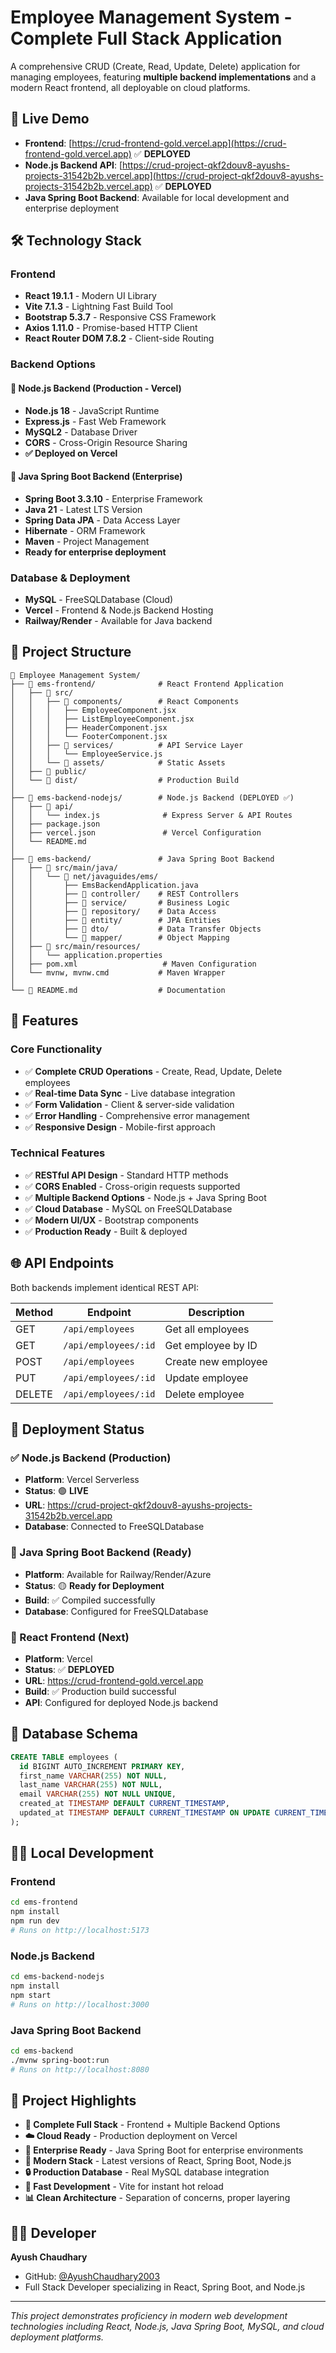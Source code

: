 # Employee Management System - Complete Full Stack Application

A comprehensive CRUD (Create, Read, Update, Delete) application for managing employees, featuring **multiple backend implementations** and a modern React frontend, all deployable on cloud platforms.

## 🚀 Live Demo

- **Frontend**: [https://crud-frontend-gold.vercel.app](https://crud-frontend-gold.vercel.app) ✅ **DEPLOYED**
- **Node.js Backend API**: [https://crud-project-qkf2douv8-ayushs-projects-31542b2b.vercel.app](https://crud-project-qkf2douv8-ayushs-projects-31542b2b.vercel.app) ✅ **DEPLOYED**
- **Java Spring Boot Backend**: Available for local development and enterprise deployment

## 🛠️ Technology Stack

### Frontend
- **React 19.1.1** - Modern UI Library
- **Vite 7.1.3** - Lightning Fast Build Tool
- **Bootstrap 5.3.7** - Responsive CSS Framework
- **Axios 1.11.0** - Promise-based HTTP Client
- **React Router DOM 7.8.2** - Client-side Routing

### Backend Options

#### 🔵 Node.js Backend (Production - Vercel)
- **Node.js 18** - JavaScript Runtime
- **Express.js** - Fast Web Framework
- **MySQL2** - Database Driver
- **CORS** - Cross-Origin Resource Sharing
- **✅ Deployed on Vercel**

#### 🔴 Java Spring Boot Backend (Enterprise)
- **Spring Boot 3.3.10** - Enterprise Framework
- **Java 21** - Latest LTS Version
- **Spring Data JPA** - Data Access Layer
- **Hibernate** - ORM Framework
- **Maven** - Project Management
- **Ready for enterprise deployment**

### Database & Deployment
- **MySQL** - FreeSQLDatabase (Cloud)
- **Vercel** - Frontend & Node.js Backend Hosting
- **Railway/Render** - Available for Java backend

## 📁 Project Structure

```
📁 Employee Management System/
├── 📁 ems-frontend/              # React Frontend Application
│   ├── 📁 src/
│   │   ├── 📁 components/        # React Components
│   │   │   ├── EmployeeComponent.jsx
│   │   │   ├── ListEmployeeComponent.jsx
│   │   │   ├── HeaderComponent.jsx
│   │   │   └── FooterComponent.jsx
│   │   ├── 📁 services/          # API Service Layer
│   │   │   └── EmployeeService.js
│   │   └── 📁 assets/            # Static Assets
│   ├── 📁 public/
│   └── 📁 dist/                  # Production Build
│
├── 📁 ems-backend-nodejs/        # Node.js Backend (DEPLOYED ✅)
│   ├── 📁 api/
│   │   └── index.js              # Express Server & API Routes
│   ├── package.json
│   ├── vercel.json               # Vercel Configuration
│   └── README.md
│
├── 📁 ems-backend/               # Java Spring Boot Backend
│   ├── 📁 src/main/java/
│   │   └── 📁 net/javaguides/ems/
│   │       ├── EmsBackendApplication.java
│   │       ├── 📁 controller/    # REST Controllers
│   │       ├── 📁 service/       # Business Logic
│   │       ├── 📁 repository/    # Data Access
│   │       ├── 📁 entity/        # JPA Entities
│   │       ├── 📁 dto/           # Data Transfer Objects
│   │       └── 📁 mapper/        # Object Mapping
│   ├── 📁 src/main/resources/
│   │   └── application.properties
│   ├── pom.xml                   # Maven Configuration
│   └── mvnw, mvnw.cmd           # Maven Wrapper
│
└── 📄 README.md                  # Documentation
```

## 🔧 Features

### Core Functionality
- ✅ **Complete CRUD Operations** - Create, Read, Update, Delete employees
- ✅ **Real-time Data Sync** - Live database integration
- ✅ **Form Validation** - Client & server-side validation
- ✅ **Error Handling** - Comprehensive error management
- ✅ **Responsive Design** - Mobile-first approach

### Technical Features
- ✅ **RESTful API Design** - Standard HTTP methods
- ✅ **CORS Enabled** - Cross-origin requests supported
- ✅ **Multiple Backend Options** - Node.js + Java Spring Boot
- ✅ **Cloud Database** - MySQL on FreeSQLDatabase
- ✅ **Modern UI/UX** - Bootstrap components
- ✅ **Production Ready** - Built & deployed

## 🌐 API Endpoints

Both backends implement identical REST API:

| Method | Endpoint | Description |
|--------|----------|-------------|
| GET | `/api/employees` | Get all employees |
| GET | `/api/employees/:id` | Get employee by ID |
| POST | `/api/employees` | Create new employee |
| PUT | `/api/employees/:id` | Update employee |
| DELETE | `/api/employees/:id` | Delete employee |

## 🚀 Deployment Status

### ✅ Node.js Backend (Production)
- **Platform**: Vercel Serverless
- **Status**: 🟢 **LIVE**
- **URL**: https://crud-project-qkf2douv8-ayushs-projects-31542b2b.vercel.app
- **Database**: Connected to FreeSQLDatabase

### 🔄 Java Spring Boot Backend (Ready)
- **Platform**: Available for Railway/Render/Azure
- **Status**: 🟡 **Ready for Deployment**
- **Build**: ✅ Compiled successfully
- **Database**: Configured for FreeSQLDatabase

### 🔄 React Frontend (Next)
- **Platform**: Vercel
- **Status**: ✅ **DEPLOYED**
- **URL**: https://crud-frontend-gold.vercel.app
- **Build**: ✅ Production build successful
- **API**: Configured for deployed Node.js backend

## 💾 Database Schema

```sql
CREATE TABLE employees (
  id BIGINT AUTO_INCREMENT PRIMARY KEY,
  first_name VARCHAR(255) NOT NULL,
  last_name VARCHAR(255) NOT NULL,
  email VARCHAR(255) NOT NULL UNIQUE,
  created_at TIMESTAMP DEFAULT CURRENT_TIMESTAMP,
  updated_at TIMESTAMP DEFAULT CURRENT_TIMESTAMP ON UPDATE CURRENT_TIMESTAMP
);
```

## 🏃‍♂️ Local Development

### Frontend
```bash
cd ems-frontend
npm install
npm run dev
# Runs on http://localhost:5173
```

### Node.js Backend
```bash
cd ems-backend-nodejs
npm install
npm start
# Runs on http://localhost:3000
```

### Java Spring Boot Backend
```bash
cd ems-backend
./mvnw spring-boot:run
# Runs on http://localhost:8080
```

## 🌟 Project Highlights

- **🎯 Complete Full Stack** - Frontend + Multiple Backend Options
- **☁️ Cloud Ready** - Production deployment on Vercel
- **🏢 Enterprise Ready** - Java Spring Boot for enterprise environments  
- **📱 Modern Stack** - Latest versions of React, Spring Boot, Node.js
- **🔒 Production Database** - Real MySQL database integration
- **🚀 Fast Development** - Vite for instant hot reload
- **📊 Clean Architecture** - Separation of concerns, proper layering

## 👨‍💻 Developer

**Ayush Chaudhary**
- GitHub: [@AyushChaudhary2003](https://github.com/AyushChaudhary2003)
- Full Stack Developer specializing in React, Spring Boot, and Node.js

---

*This project demonstrates proficiency in modern web development technologies including React, Node.js, Java Spring Boot, MySQL, and cloud deployment platforms.*
